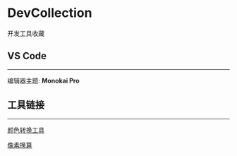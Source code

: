 # DevCollection
开发工具收藏


## VS Code 
---
编辑器主题: **Monokai Pro**

## 工具链接
---
[颜色转换工具](http://www.yuangongju.com/color "空")

[像素换算](http://pxtoem.com/)
